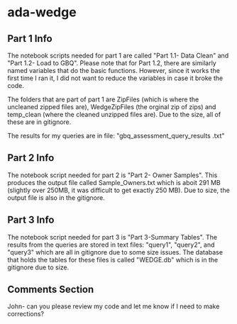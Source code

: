 # ada-wedge

## Part 1 Info
The notebook scripts needed for part 1 are called "Part 1.1- Data Clean" and "Part 1.2- Load to GBQ". Please note that for Part 1.2, there are similarly named variables that do the basic functions. However, since it works the first time I ran it, I did not want to reduce the variables in case it broke the code.

The folders that are part of part 1 are ZipFiles (which is where the uncleaned zipped files are), WedgeZipFiles (the orginal zip of zips) and temp_clean (where the cleaned unzipped files are). Due to the size, all of these are in gitignore.

The results for my queries are in file: "gbq_assessment_query_results .txt"

## Part 2 Info
The notebook script needed for part 2 is "Part 2- Owner Samples". This produces the output file called Sample_Owners.txt which is aboit 291 MB (slightly over 250MB, it was difficult to get exactly 250 MB). Due to size, the output file is also in the gitignore.


## Part 3 Info

The notebook script needed for part 3 is "Part 3-Summary Tables". The results from the queries are stored in text files: "query1", "query2", and "query3" which are all in gitignore due to some size issues. The database that holds the tables for these files is called "WEDGE.db" which is in the gitignore due to size.


## Comments Section
John- can you please review my code and let me know if I need to make corrections?